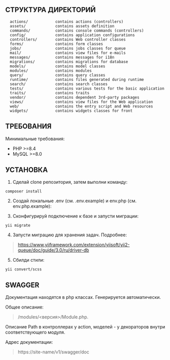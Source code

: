 СТРУКТУРА ДИРЕКТОРИЙ
-------------------
      actions/            contains actions (controllers)
      assets/             contains assets definition
      commands/           contains console commands (controllers)
      config/             contains application configurations
      controllers/        contains Web controller classes
      forms/              contains form classes
      jobs/               contains jobs classes for queue
      mail/               contains view files for e-mails
      messages/           contains messages for i18n
      migrations/         contains migrations for database
      models/             contains model classes
      modules/            contains modules
      query/              contains query classes
      runtime/            contains files generated during runtime
      search/             contains search classes
      tests/              contains various tests for the basic application
      traits/             contains traits
      vendor/             contains dependent 3rd-party packages
      views/              contains view files for the Web application
      web/                contains the entry script and Web resources
      widgets/            contains widgets classes for front


ТРЕБОВАНИЯ
------------

Минимальные требования:
- PHP >=8.4
- MySQL >=8.0

УСТАНОВКА
------------

1. Сделай clone репозитория, затем выполни команду:
~~~
composer install
~~~

2. Создай локальные .env (см. .env.example) и env.php (см. env.php.example):

3. Сконфигурируй подключение к базе и запусти миграции:
~~~
yii migrate
~~~

4. Запусти миграцию для хранения задач. Подробнее:
> https://www.yiiframework.com/extension/yiisoft/yii2-queue/doc/guide/3.0/ru/driver-db

5. Сбилди стили:
~~~
yii convert/scss
~~~

SWAGGER
------------

Документация находятся в php классах. Генерируется автоматически.

Общее описание: 
> /modules/<версия>/Module.php. 

Описание Path в контроллерах у action, моделей - у декораторов внутри соответствующего модуля.

Адрес документации:
> https://site-name/v1/swagger/doc
